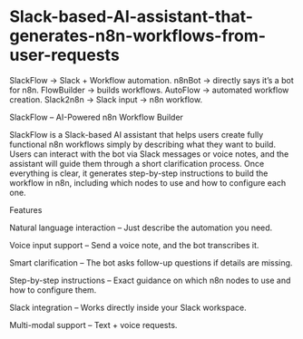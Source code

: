 # Slack-based-AI-assistant-that-generates-n8n-workflows-from-user-requests
SlackFlow → Slack + Workflow automation.  n8nBot → directly says it’s a bot for n8n.  FlowBuilder → builds workflows.  AutoFlow → automated workflow creation.  Slack2n8n → Slack input → n8n workflow.

SlackFlow – AI-Powered n8n Workflow Builder

SlackFlow is a Slack-based AI assistant that helps users create fully functional n8n workflows simply by describing what they want to build.
Users can interact with the bot via Slack messages or voice notes, and the assistant will guide them through a short clarification process. Once everything is clear, it generates step-by-step instructions to build the workflow in n8n, including which nodes to use and how to configure each one.

Features

 Natural language interaction – Just describe the automation you need.

 Voice input support – Send a voice note, and the bot transcribes it.

 Smart clarification – The bot asks follow-up questions if details are missing.

 Step-by-step instructions – Exact guidance on which n8n nodes to use and how to configure them.

 Slack integration – Works directly inside your Slack workspace.

 Multi-modal support – Text + voice requests.
